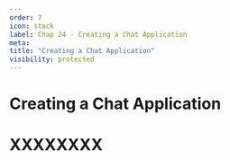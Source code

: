 ```yaml
---
order: 7
icon: stack
label: Chap 24 - Creating a Chat Application
meta:
title: "Creating a Chat Application"
visibility: protected
---
```

# Creating a Chat Application



# XXXXXXXX

